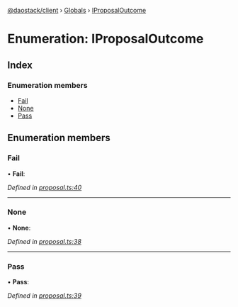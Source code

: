 [@daostack/client](../README.md) › [Globals](../globals.md) › [IProposalOutcome](iproposaloutcome.md)

# Enumeration: IProposalOutcome

## Index

### Enumeration members

* [Fail](iproposaloutcome.md#fail)
* [None](iproposaloutcome.md#none)
* [Pass](iproposaloutcome.md#pass)

## Enumeration members

###  Fail

• **Fail**:

*Defined in [proposal.ts:40](https://github.com/daostack/client/blob/84a7af3/src/proposal.ts#L40)*

___

###  None

• **None**:

*Defined in [proposal.ts:38](https://github.com/daostack/client/blob/84a7af3/src/proposal.ts#L38)*

___

###  Pass

• **Pass**:

*Defined in [proposal.ts:39](https://github.com/daostack/client/blob/84a7af3/src/proposal.ts#L39)*
